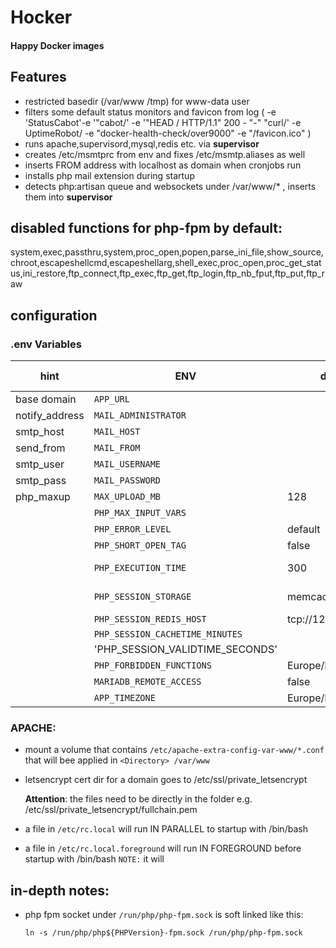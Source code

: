 Hocker
=====
#### Happy Docker images

## Features
* restricted basedir (/var/www /tmp) for www-data user
* filters some default status monitors and favicon from log ( -e 'StatusCabot'-e '"cabot/' -e '"HEAD / HTTP/1.1" 200 - "-" "curl/' -e UptimeRobot/ -e "docker-health-check/over9000" -e "/favicon.ico" )
* runs apache,supervisord,mysql,redis etc. via **supervisor**
* creates /etc/msmtprc from env and fixes /etc/msmtp.aliases as well
* inserts FROM address with localhost as domain when cronjobs run
* installs php mail extension during startup
* detects php:artisan queue and websockets under /var/www/* , inserts them into **supervisor**

## disabled functions for php-fpm by default:
system,exec,passthru,system,proc_open,popen,parse_ini_file,show_source,chroot,escapeshellcmd,escapeshellarg,shell_exec,proc_open,proc_get_status,ini_restore,ftp_connect,ftp_exec,ftp_get,ftp_login,ftp_nb_fput,ftp_put,ftp_raw

## configuration

### .env Variables

| hint | ENV | default | alt. Name | tested options |
|---|---|---|---|---|
| base domain    | `APP_URL`                | | | realdomain.tld |
| notify_address | `MAIL_ADMINISTRATOR`     | | | adminuser@notifydomain.tld |
| smtp_host | `MAIL_HOST`              | | | |
| send_from | `MAIL_FROM`              | | |
| smtp_user | `MAIL_USERNAME`          | | |
| smtp_pass | `MAIL_PASSWORD`          | | |
| php_maxup | `MAX_UPLOAD_MB`          | 128 | | 128 , 256 , 512 , 2048 |
| | `PHP_MAX_INPUT_VARS`     | | |8192 |
| | `PHP_ERROR_LEVEL`           | default        |  | (empty) , default , verbose |
| | `PHP_SHORT_OPEN_TAG`           | false        |  | (empty) , false , true |
| | `PHP_EXECUTION_TIME`     | 300 | | 30 ,60 , 600 ( cgi socket timeout@601s ) |
| | `PHP_SESSION_STORAGE`    | memcached | | (empty) , memcached , files , redis |
| | `PHP_SESSION_REDIS_HOST` | tcp://127.0.0.1:6379 |  |
| | `PHP_SESSION_CACHETIME_MINUTES`  |   |   |   |
| | 'PHP_SESSION_VALIDTIME_SECONDS'  |   |   |   |
| | `PHP_FORBIDDEN_FUNCTIONS`           | Europe/Berlin        |  | (empty) , NONE, |
| | `MARIADB_REMOTE_ACCESS`  | false | | (empty) , true , false |
| | `APP_TIMEZONE`           | Europe/Berlin        | |




### APACHE:

*  mount a volume that contains `/etc/apache-extra-config-var-www/*.conf` that will bee applied in `<Directory> /var/www`

* letsencrypt cert dir for a domain goes to /etc/ssl/private_letsencrypt

  **Attention**: the files need to be directly in the folder e.g. /etc/ssl/private_letsencrypt/fullchain.pem

* a file in `/etc/rc.local` will run IN PARALLEL to startup with /bin/bash
* a file in `/etc/rc.local.foreground` will run IN FOREGROUND before startup with /bin/bash
  `NOTE:` it will  


## in-depth notes:
* php fpm socket under `/run/php/php-fpm.sock` is soft linked like this:

  `ln -s /run/php/php${PHPVersion}-fpm.sock /run/php/php-fpm.sock`

